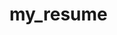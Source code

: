 # my_resume
[1]: https://github.com/ElenaBazanova/my_resume/blob/58664453f97a4fd82f18386fbb12769fccede48c/image.jpg
